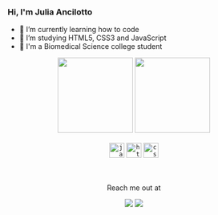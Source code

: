 

###  Hi, I'm Julia Ancilotto 

- 🔭 I’m currently learning how to code 
- 🌱 I’m studying HTML5, CSS3 and JavaScript
- :microscope: I'm a Biomedical Science college student

<div align="center"> 
<img height= "150cm" widht="80" src="https://github-readme-stats.vercel.app/api?username=juliancilotto&theme=omni&show_icons=true"/>
<img height= "150cm" width="" src="https://github-readme-stats.vercel.app/api/top-langs/?username=juliancilotto&layout=compact&langs-168&theme=omni"/>
</div> 

<br>

<div align ="center">
<code><img  height="30" alt="javascript" src="https://logospng.org/download/javascript/logo-javascript-icon-256.png"></code>
<code><img  height="30" alt="html" src="https://cdn-icons-png.flaticon.com/512/1532/1532556.png"></code>
<code><img  height="30" alt="css" src="https://cdn.iconscout.com/icon/free/png-512/css3-11-1175239.png?f=avif&w=256"></code>
</div>

<br>
<br>

<div align="center"> 
 <p>Reach me out at</p>
  <a href = "mailto:juliancilotto@gmail.com"><img src="https://img.shields.io/badge/-Gmail-%23333?style=for-the-badge&logo=gmail&logoColor=white" target="_blank"></a>
  <a href="https://www.linkedin.com/in/j%C3%BAlia-ancilotto-770545216" target="_blank"><img src="https://img.shields.io/badge/-LinkedIn-%230077B5?style=for-the-badge&logo=linkedin&logoColor=white" target="_blank"></a> 
  
</div>
